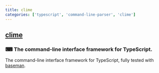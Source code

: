 ```yaml
---
title: clime
categories: ['typescript', 'command-line-parser', 'clime']
---
```

## [clime](https://github.com/vilic/clime)

### ⌨ The command-line interface framework for TypeScript.


The command-line interface framework for TypeScript, fully tested with [baseman](https://github.com/vilic/baseman).
